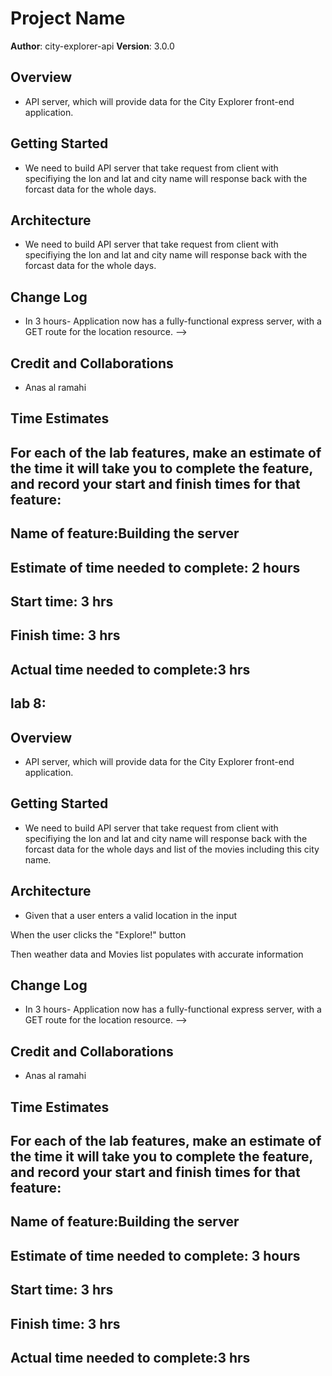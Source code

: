 # Project Name

**Author**: city-explorer-api
**Version**: 3.0.0

## Overview
- API server, which will provide data for the City Explorer front-end application.

## Getting Started
- We need to build API server that take request from client with specifiying the lon and lat and city name will response back with the forcast data for the whole days.

## Architecture
- We need to build API server that take request from client with specifiying the lon and lat and city name will response back with the forcast data for the whole days.

## Change Log

- In 3 hours- Application now has a fully-functional express server, with a GET route for the location resource. -->

## Credit and Collaborations
- Anas al ramahi

## Time Estimates
## For each of the lab features, make an estimate of the time it will take you to complete the feature, and record your start and finish times for that feature:

## Name of feature:Building the server

## Estimate of time needed to complete: 2 hours

## Start time: 3 hrs

## Finish time: 3 hrs

## Actual time needed to complete:3 hrs

## lab 8:
## Overview
- API server, which will provide data for the City Explorer front-end application.

## Getting Started
- We need to build API server that take request from client with specifiying the lon and lat and city name will response back with the forcast data for the whole days and list of the movies including this city name.

## Architecture
- Given that a user enters a valid location in the input

When the user clicks the "Explore!" button

Then weather data and Movies list populates with accurate information

## Change Log

- In 3 hours- Application now has a fully-functional express server, with a GET route for the location resource. -->

## Credit and Collaborations
- Anas al ramahi

## Time Estimates
## For each of the lab features, make an estimate of the time it will take you to complete the feature, and record your start and finish times for that feature:

## Name of feature:Building the server

## Estimate of time needed to complete: 3 hours

## Start time: 3 hrs

## Finish time: 3 hrs

## Actual time needed to complete:3 hrs

